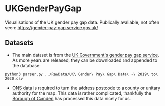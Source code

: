 # UKGenderPayGap
Visualisations of the UK gender pay gap data. Publically avaliable, not often seen: https://gender-pay-gap.service.gov.uk/

## Datasets

 - The main dataset is from the [UK Government's gender pay gap service](https://gender-pay-gap.service.gov.uk/). As more years are released, they can be downloaded and appended to the database:

```
python3 parser.py ../RawData/UK\ Gender\ Pay\ Gap\ Data\ -\ 2019\ to\ 2020.csv
```

 - [ONS data](https://www.ons.gov.uk/aboutus/transparencyandgovernance/freedomofinformationfoi/ukpostcodestownsandcounties) is required to turn the address postcode to a county or unitary authority for the map. This data is rather complicated, thankfully the [Borough of Camden](https://www.data.gov.uk/dataset/7ec10db7-c8f4-4a40-8d82-8921935b4865/national-statistics-postcode-lookup-uk) has processed this data nicely for us.
